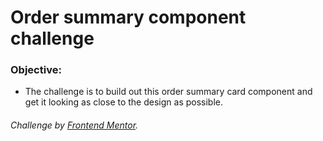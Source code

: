 # Order summary component challenge

### Objective:
* The challenge is to build out this order summary card component and get it looking as close to the design as possible.

###### Challenge by <a href="https://www.frontendmentor.io?ref=challenge" target="_blank">Frontend Mentor</a>. 
